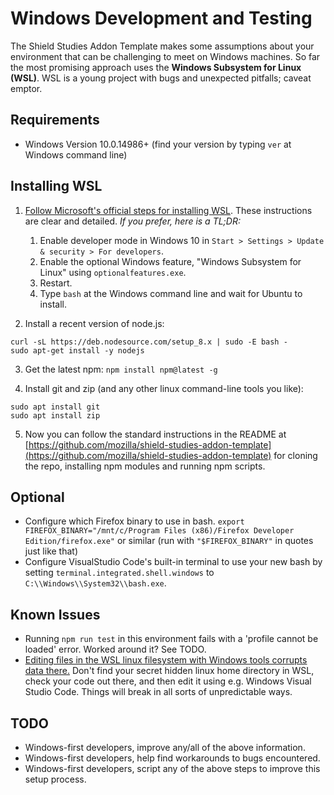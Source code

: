 # Windows Development and Testing 

The Shield Studies Addon Template makes some assumptions about your environment that can be challenging to meet on Windows machines. So far the most promising approach uses the **Windows Subsystem for Linux (WSL)**. WSL is a young project with bugs and unexpected pitfalls; caveat emptor. 

## Requirements

* Windows Version 10.0.14986+ (find your version by typing `ver` at Windows command line)

## Installing WSL

1. [Follow Microsoft's official steps for installing WSL](https://answers.microsoft.com/en-us/insider/wiki/insider_wintp-insider_install/how-to-enable-the-windows-subsystem-for-linux/16e8f2e8-4a6a-4325-a89a-fd28c7841775?auth=1). These instructions are clear and detailed. _If you prefer, here is a TL;DR:_
    1. Enable developer mode in Windows 10 in `Start > Settings > Update & security > For developers`.
    2. Enable the optional Windows feature, "Windows Subsystem for Linux" using `optionalfeatures.exe`.
    3. Restart.
    4. Type `bash` at the Windows command line and wait for Ubuntu to install.

2. Install a recent version of node.js:
```
curl -sL https://deb.nodesource.com/setup_8.x | sudo -E bash -
sudo apt-get install -y nodejs
```
3. Get the latest npm: `npm install npm@latest -g`

4. Install git and zip (and any other linux command-line tools you like):
```
sudo apt install git
sudo apt install zip
```

5. Now you can follow the standard instructions in the README at [https://github.com/mozilla/shield-studies-addon-template](https://github.com/mozilla/shield-studies-addon-template) for cloning the repo, installing npm modules and running npm scripts.

## Optional

* Configure which Firefox binary to use in bash. `export FIREFOX_BINARY="/mnt/c/Program Files (x86)/Firefox Developer Edition/firefox.exe"` or similar (run with `"$FIREFOX_BINARY"` in quotes just like that)
* Configure VisualStudio Code's built-in terminal to use your new bash by setting `terminal.integrated.shell.windows` to `C:\\Windows\\System32\\bash.exe`.

## Known Issues

* Running `npm run test` in this environment fails with a 'profile cannot be loaded' error. Worked around it? See TODO.
* [Editing files in the WSL linux filesystem with Windows tools corrupts data there.](https://blogs.msdn.microsoft.com/commandline/2016/11/17/do-not-change-linux-files-using-windows-apps-and-tools/) Don't find your secret hidden linux home directory in WSL, check your code out there, and then edit it using e.g. Windows Visual Studio Code. Things will break in all sorts of unpredictable ways.

## TODO

* Windows-first developers, improve any/all of the above information.
* Windows-first developers, help find workarounds to bugs encountered.
* Windows-first developers, script any of the above steps to improve this setup process.